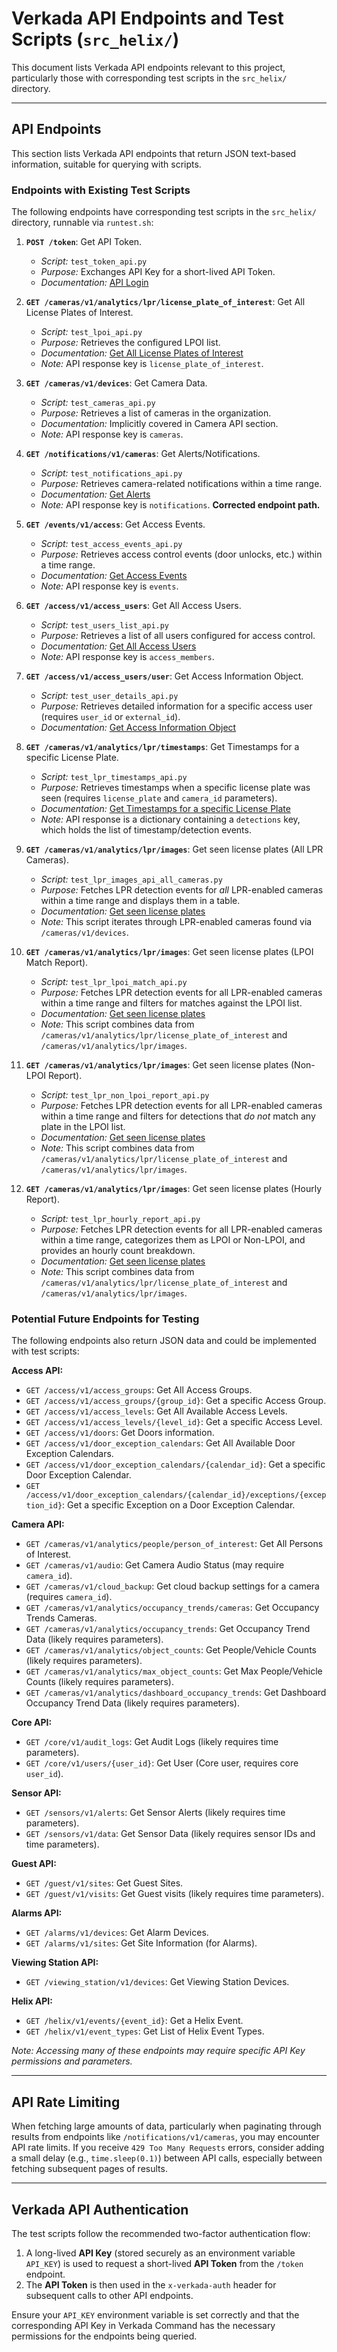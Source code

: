 # Verkada API Endpoints and Test Scripts (`src_helix/`)

This document lists Verkada API endpoints relevant to this project, particularly those with corresponding test scripts in the `src_helix/` directory.

---

## API Endpoints

This section lists Verkada API endpoints that return JSON text-based information, suitable for querying with scripts.

### Endpoints with Existing Test Scripts

The following endpoints have corresponding test scripts in the `src_helix/` directory, runnable via `runtest.sh`:

1.  **`POST /token`**: Get API Token.
    *   *Script:* `test_token_api.py`
    *   *Purpose:* Exchanges API Key for a short-lived API Token.
    *   *Documentation:* [API Login](https://apidocs.verkada.com/reference/postloginapikeyviewv2)

2.  **`GET /cameras/v1/analytics/lpr/license_plate_of_interest`**: Get All License Plates of Interest.
    *   *Script:* `test_lpoi_api.py`
    *   *Purpose:* Retrieves the configured LPOI list.
    *   *Documentation:* [Get All License Plates of Interest](https://apidocs.verkada.com/reference/getlicenseplateofinterestviewv1)
    *   *Note:* API response key is `license_plate_of_interest`.

3.  **`GET /cameras/v1/devices`**: Get Camera Data.
    *   *Script:* `test_cameras_api.py`
    *   *Purpose:* Retrieves a list of cameras in the organization.
    *   *Documentation:* Implicitly covered in Camera API section.
    *   *Note:* API response key is `cameras`.

4.  **`GET /notifications/v1/cameras`**: Get Alerts/Notifications.
    *   *Script:* `test_notifications_api.py`
    *   *Purpose:* Retrieves camera-related notifications within a time range.
    *   *Documentation:* [Get Alerts](https://apidocs.verkada.com/reference/getnotificationsviewv1)
    *   *Note:* API response key is `notifications`. **Corrected endpoint path.**

5.  **`GET /events/v1/access`**: Get Access Events.
    *   *Script:* `test_access_events_api.py`
    *   *Purpose:* Retrieves access control events (door unlocks, etc.) within a time range.
    *   *Documentation:* [Get Access Events](https://apidocs.verkada.com/reference/geteventsviewv1)
    *   *Note:* API response key is `events`.

6.  **`GET /access/v1/access_users`**: Get All Access Users.
    *   *Script:* `test_users_list_api.py`
    *   *Purpose:* Retrieves a list of all users configured for access control.
    *   *Documentation:* [Get All Access Users](https://apidocs.verkada.com/reference/getaccessmembersviewv1)
    *   *Note:* API response key is `access_members`.

7.  **`GET /access/v1/access_users/user`**: Get Access Information Object.
    *   *Script:* `test_user_details_api.py`
    *   *Purpose:* Retrieves detailed information for a specific access user (requires `user_id` or `external_id`).
    *   *Documentation:* [Get Access Information Object](https://apidocs.verkada.com/reference/getaccessuserviewv1)

8.  **`GET /cameras/v1/analytics/lpr/timestamps`**: Get Timestamps for a specific License Plate.
    *   *Script:* `test_lpr_timestamps_api.py`
    *   *Purpose:* Retrieves timestamps when a specific license plate was seen (requires `license_plate` and `camera_id` parameters).
    *   *Documentation:* [Get Timestamps for a specific License Plate](https://apidocs.verkada.com/reference/getlprtimestampsviewv1)
    *   *Note:* API response is a dictionary containing a `detections` key, which holds the list of timestamp/detection events.

9.  **`GET /cameras/v1/analytics/lpr/images`**: Get seen license plates (All LPR Cameras).
    *   *Script:* `test_lpr_images_api_all_cameras.py`
    *   *Purpose:* Fetches LPR detection events for *all* LPR-enabled cameras within a time range and displays them in a table.
    *   *Documentation:* [Get seen license plates](https://apidocs.verkada.com/reference/getlprimagesview)
    *   *Note:* This script iterates through LPR-enabled cameras found via `/cameras/v1/devices`.

10. **`GET /cameras/v1/analytics/lpr/images`**: Get seen license plates (LPOI Match Report).
    *   *Script:* `test_lpr_lpoi_match_api.py`
    *   *Purpose:* Fetches LPR detection events for all LPR-enabled cameras within a time range and filters for matches against the LPOI list.
    *   *Documentation:* [Get seen license plates](https://apidocs.verkada.com/reference/getlprimagesview)
    *   *Note:* This script combines data from `/cameras/v1/analytics/lpr/license_plate_of_interest` and `/cameras/v1/analytics/lpr/images`.

11. **`GET /cameras/v1/analytics/lpr/images`**: Get seen license plates (Non-LPOI Report).
    *   *Script:* `test_lpr_non_lpoi_report_api.py`
    *   *Purpose:* Fetches LPR detection events for all LPR-enabled cameras within a time range and filters for detections that *do not* match any plate in the LPOI list.
    *   *Documentation:* [Get seen license plates](https://apidocs.verkada.com/reference/getlprimagesview)
    *   *Note:* This script combines data from `/cameras/v1/analytics/lpr/license_plate_of_interest` and `/cameras/v1/analytics/lpr/images`.

12. **`GET /cameras/v1/analytics/lpr/images`**: Get seen license plates (Hourly Report).
    *   *Script:* `test_lpr_hourly_report_api.py`
    *   *Purpose:* Fetches LPR detection events for all LPR-enabled cameras within a time range, categorizes them as LPOI or Non-LPOI, and provides an hourly count breakdown.
    *   *Documentation:* [Get seen license plates](https://apidocs.verkada.com/reference/getlprimagesview)
    *   *Note:* This script combines data from `/cameras/v1/analytics/lpr/license_plate_of_interest` and `/cameras/v1/analytics/lpr/images`.

### Potential Future Endpoints for Testing

The following endpoints also return JSON data and could be implemented with test scripts:

**Access API:**
*   `GET /access/v1/access_groups`: Get All Access Groups.
*   `GET /access/v1/access_groups/{group_id}`: Get a specific Access Group.
*   `GET /access/v1/access_levels`: Get All Available Access Levels.
*   `GET /access/v1/access_levels/{level_id}`: Get a specific Access Level.
*   `GET /access/v1/doors`: Get Doors information.
*   `GET /access/v1/door_exception_calendars`: Get All Available Door Exception Calendars.
*   `GET /access/v1/door_exception_calendars/{calendar_id}`: Get a specific Door Exception Calendar.
*   `GET /access/v1/door_exception_calendars/{calendar_id}/exceptions/{exception_id}`: Get a specific Exception on a Door Exception Calendar.

**Camera API:**
*   `GET /cameras/v1/analytics/people/person_of_interest`: Get All Persons of Interest.
*   `GET /cameras/v1/audio`: Get Camera Audio Status (may require `camera_id`).
*   `GET /cameras/v1/cloud_backup`: Get cloud backup settings for a camera (requires `camera_id`).
*   `GET /cameras/v1/analytics/occupancy_trends/cameras`: Get Occupancy Trends Cameras.
*   `GET /cameras/v1/analytics/occupancy_trends`: Get Occupancy Trend Data (likely requires parameters).
*   `GET /cameras/v1/analytics/object_counts`: Get People/Vehicle Counts (likely requires parameters).
*   `GET /cameras/v1/analytics/max_object_counts`: Get Max People/Vehicle Counts (likely requires parameters).
*   `GET /cameras/v1/analytics/dashboard_occupancy_trends`: Get Dashboard Occupancy Trend Data (likely requires parameters).

**Core API:**
*   `GET /core/v1/audit_logs`: Get Audit Logs (likely requires time parameters).
*   `GET /core/v1/users/{user_id}`: Get User (Core user, requires core `user_id`).

**Sensor API:**
*   `GET /sensors/v1/alerts`: Get Sensor Alerts (likely requires time parameters).
*   `GET /sensors/v1/data`: Get Sensor Data (likely requires sensor IDs and time parameters).

**Guest API:**
*   `GET /guest/v1/sites`: Get Guest Sites.
*   `GET /guest/v1/visits`: Get Guest visits (likely requires time parameters).

**Alarms API:**
*   `GET /alarms/v1/devices`: Get Alarm Devices.
*   `GET /alarms/v1/sites`: Get Site Information (for Alarms).

**Viewing Station API:**
*   `GET /viewing_station/v1/devices`: Get Viewing Station Devices.

**Helix API:**
*   `GET /helix/v1/events/{event_id}`: Get a Helix Event.
*   `GET /helix/v1/event_types`: Get List of Helix Event Types.

*Note: Accessing many of these endpoints may require specific API Key permissions and parameters.*

---

## API Rate Limiting

When fetching large amounts of data, particularly when paginating through results from endpoints like `/notifications/v1/cameras`, you may encounter API rate limits. If you receive `429 Too Many Requests` errors, consider adding a small delay (e.g., `time.sleep(0.1)`) between API calls, especially between fetching subsequent pages of results.

---

## Verkada API Authentication

The test scripts follow the recommended two-factor authentication flow:

1.  A long-lived **API Key** (stored securely as an environment variable `API_KEY`) is used to request a short-lived **API Token** from the `/token` endpoint.
2.  The **API Token** is then used in the `x-verkada-auth` header for subsequent calls to other API endpoints.

Ensure your `API_KEY` environment variable is set correctly and that the corresponding API Key in Verkada Command has the necessary permissions for the endpoints being queried.
